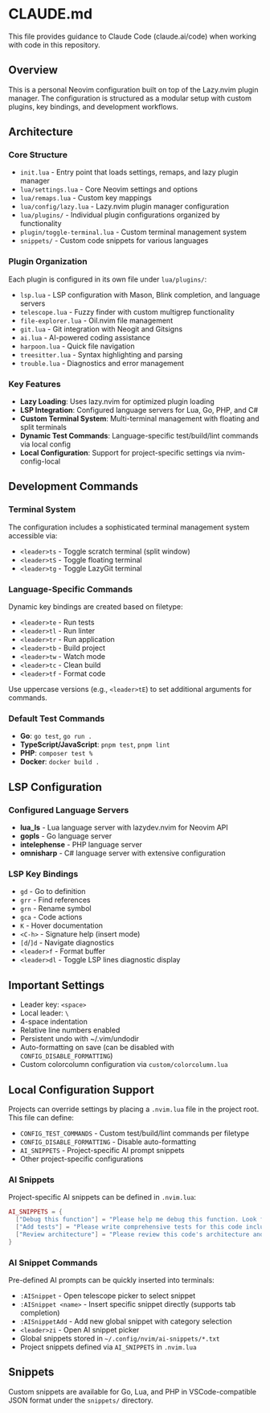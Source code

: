# CLAUDE.md

This file provides guidance to Claude Code (claude.ai/code) when working with code in this repository.

## Overview

This is a personal Neovim configuration built on top of the Lazy.nvim plugin manager. The configuration is structured as a modular setup with custom plugins, key bindings, and development workflows.

## Architecture

### Core Structure
- `init.lua` - Entry point that loads settings, remaps, and lazy plugin manager
- `lua/settings.lua` - Core Neovim settings and options
- `lua/remaps.lua` - Custom key mappings
- `lua/config/lazy.lua` - Lazy.nvim plugin manager configuration
- `lua/plugins/` - Individual plugin configurations organized by functionality
- `plugin/toggle-terminal.lua` - Custom terminal management system
- `snippets/` - Custom code snippets for various languages

### Plugin Organization
Each plugin is configured in its own file under `lua/plugins/`:
- `lsp.lua` - LSP configuration with Mason, Blink completion, and language servers
- `telescope.lua` - Fuzzy finder with custom multigrep functionality
- `file-explorer.lua` - Oil.nvim file management
- `git.lua` - Git integration with Neogit and Gitsigns  
- `ai.lua` - AI-powered coding assistance
- `harpoon.lua` - Quick file navigation
- `treesitter.lua` - Syntax highlighting and parsing
- `trouble.lua` - Diagnostics and error management

### Key Features
- **Lazy Loading**: Uses lazy.nvim for optimized plugin loading
- **LSP Integration**: Configured language servers for Lua, Go, PHP, and C#
- **Custom Terminal System**: Multi-terminal management with floating and split terminals
- **Dynamic Test Commands**: Language-specific test/build/lint commands via local config
- **Local Configuration**: Support for project-specific settings via nvim-config-local

## Development Commands

### Terminal System
The configuration includes a sophisticated terminal management system accessible via:
- `<leader>ts` - Toggle scratch terminal (split window)
- `<leader>tS` - Toggle floating terminal
- `<leader>tg` - Toggle LazyGit terminal

### Language-Specific Commands  
Dynamic key bindings are created based on filetype:
- `<leader>te` - Run tests
- `<leader>tl` - Run linter
- `<leader>tr` - Run application
- `<leader>tb` - Build project
- `<leader>tw` - Watch mode
- `<leader>tc` - Clean build
- `<leader>tf` - Format code

Use uppercase versions (e.g., `<leader>tE`) to set additional arguments for commands.

### Default Test Commands
- **Go**: `go test`, `go run .`
- **TypeScript/JavaScript**: `pnpm test`, `pnpm lint`
- **PHP**: `composer test %`
- **Docker**: `docker build .`

## LSP Configuration

### Configured Language Servers
- **lua_ls** - Lua language server with lazydev.nvim for Neovim API
- **gopls** - Go language server
- **intelephense** - PHP language server  
- **omnisharp** - C# language server with extensive configuration

### LSP Key Bindings
- `gd` - Go to definition
- `grr` - Find references
- `grn` - Rename symbol
- `gca` - Code actions
- `K` - Hover documentation
- `<C-h>` - Signature help (insert mode)
- `[d`/`]d` - Navigate diagnostics
- `<leader>f` - Format buffer
- `<leader>dl` - Toggle LSP lines diagnostic display

## Important Settings
- Leader key: `<space>`
- Local leader: `\`
- 4-space indentation
- Relative line numbers enabled
- Persistent undo with ~/.vim/undodir
- Auto-formatting on save (can be disabled with `CONFIG_DISABLE_FORMATTING`)
- Custom colorcolumn configuration via `custom/colorcolumn.lua`

## Local Configuration Support
Projects can override settings by placing a `.nvim.lua` file in the project root. This file can define:
- `CONFIG_TEST_COMMANDS` - Custom test/build/lint commands per filetype
- `CONFIG_DISABLE_FORMATTING` - Disable auto-formatting
- `AI_SNIPPETS` - Project-specific AI prompt snippets
- Other project-specific configurations

### AI Snippets
Project-specific AI snippets can be defined in `.nvim.lua`:
```lua
AI_SNIPPETS = {
  ["Debug this function"] = "Please help me debug this function. Look for potential issues with error handling, edge cases, and performance.",
  ["Add tests"] = "Please write comprehensive tests for this code including unit tests and edge cases.",
  ["Review architecture"] = "Please review this code's architecture and suggest improvements for maintainability and scalability."
}
```

### AI Snippet Commands
Pre-defined AI prompts can be quickly inserted into terminals:
- `:AISnippet` - Open telescope picker to select snippet
- `:AISnippet <name>` - Insert specific snippet directly (supports tab completion)
- `:AISnippetAdd` - Add new global snippet with category selection
- `<leader>zi` - Open AI snippet picker
- Global snippets stored in `~/.config/nvim/ai-snippets/*.txt`
- Project snippets defined via `AI_SNIPPETS` in `.nvim.lua`

## Snippets
Custom snippets are available for Go, Lua, and PHP in VSCode-compatible JSON format under the `snippets/` directory.